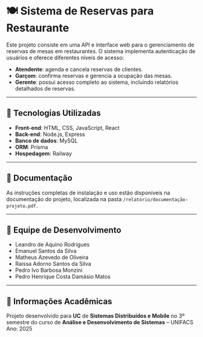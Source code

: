# 🍽️ Sistema de Reservas para Restaurante

Este projeto consiste em uma API e interface web para o gerenciamento de reservas de mesas em restaurantes. O sistema implementa autenticação de usuários e oferece diferentes níveis de acesso:

- **Atendente**: agenda e cancela reservas de clientes.
- **Garçom**: confirma reservas e gerencia a ocupação das mesas.
- **Gerente**: possui acesso completo ao sistema, incluindo relatórios detalhados de reservas.

---

## 🚀 Tecnologias Utilizadas

- **Front-end**: HTML, CSS, JavaScript, React
- **Back-end**: Node.js, Express
- **Banco de dados**: MySQL
- **ORM**: Prisma
- **Hospedagem**: Railway

---

## 📄 Documentação

As instruções completas de instalação e uso estão disponíveis na documentação do projeto, localizada na pasta `/relatório/documentação-projeto.pdf`.

---

## 👥 Equipe de Desenvolvimento

- Leandro de Aquino Rodrigues  
- Emanuel Santos da Silva 
- Matheus Azevedo de Oliveira 
- Raissa Adorno Santos da Silva
- Pedro Ivo Barbosa Monzini 
- Pedro Henrique Costa Damásio Matos

---

## 🏫 Informações Acadêmicas

Projeto desenvolvido para **UC** de **Sistemas Distribuídos e Mobile** no 3º semestre do curso de **Análise e Desenvolvimento de Sistemas** – UNIFACS  
Ano: 2025
